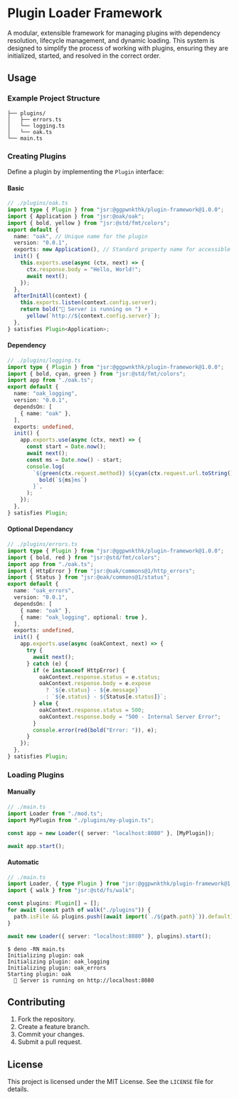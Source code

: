 # Plugin Loader Framework

A modular, extensible framework for managing plugins with dependency resolution, lifecycle management, and dynamic loading. This system is designed to simplify the process of working with plugins, ensuring they are initialized, started, and resolved in the correct order.

## Usage

### Example Project Structure

```
├── plugins/
│   ├── errors.ts
│   └── logging.ts
│   └── oak.ts
└── main.ts
```

### Creating Plugins

Define a plugin by implementing the `Plugin` interface:

#### Basic

```typescript
// ./plugins/oak.ts
import type { Plugin } from "jsr:@ggpwnkthk/plugin-framework@1.0.0";
import { Application } from "jsr:@oak/oak";
import { bold, yellow } from "jsr:@std/fmt/colors";
export default {
  name: "oak", // Unique name for the plugin
  version: "0.0.1",
  exports: new Application(), // Standard property name for accessible objects
  init() {
    this.exports.use(async (ctx, next) => {
      ctx.response.body = "Hello, World!";
      await next();
    });
  },
  afterInitAll(context) {
    this.exports.listen(context.config.server);
    return bold("🚀 Server is running on ") +
      yellow(`http://${context.config.server}`);
  },
} satisfies Plugin<Application>;
```

#### Dependency

```typescript
// ./plugins/logging.ts
import type { Plugin } from "jsr:@ggpwnkthk/plugin-framework@1.0.0";
import { bold, cyan, green } from "jsr:@std/fmt/colors";
import app from "./oak.ts";
export default {
  name: "oak_logging",
  version: "0.0.1",
  dependsOn: [
    { name: "oak" },
  ],
  exports: undefined,
  init() {
    app.exports.use(async (ctx, next) => {
      const start = Date.now();
      await next();
      const ms = Date.now() - start;
      console.log(
        `${green(ctx.request.method)} ${cyan(ctx.request.url.toString())} - ${
          bold(`${ms}ms`)
        }`,
      );
    });
  },
} satisfies Plugin;
```

#### Optional Dependancy

```typescript
// ./plugins/errors.ts
import type { Plugin } from "jsr:@ggpwnkthk/plugin-framework@1.0.0";
import { bold, red } from "jsr:@std/fmt/colors";
import app from "./oak.ts";
import { HttpError } from "jsr:@oak/commons@1/http_errors";
import { Status } from "jsr:@oak/commons@1/status";
export default {
  name: "oak_errors",
  version: "0.0.1",
  dependsOn: [
    { name: "oak" },
    { name: "oak_logging", optional: true },
  ],
  exports: undefined,
  init() {
    app.exports.use(async (oakContext, next) => {
      try {
        await next();
      } catch (e) {
        if (e instanceof HttpError) {
          oakContext.response.status = e.status;
          oakContext.response.body = e.expose
            ? `${e.status} - ${e.message}`
            : `${e.status} - ${Status[e.status]}`;
        } else {
          oakContext.response.status = 500;
          oakContext.response.body = "500 - Internal Server Error";
        }
        console.error(red(bold("Error: ")), e);
      }
    });
  },
} satisfies Plugin;
```

### Loading Plugins

#### Manually

```typescript
// ./main.ts
import Loader from "./mod.ts";
import MyPlugin from "./plugins/my-plugin.ts";

const app = new Loader({ server: "localhost:8080" }, [MyPlugin]);

await app.start();
```

#### Automatic

```typescript
// ./main.ts
import Loader, { type Plugin } from "jsr:@ggpwnkthk/plugin-framework@1.0.0";
import { walk } from "jsr:@std/fs/walk";

const plugins: Plugin[] = [];
for await (const path of walk("./plugins")) {
  path.isFile && plugins.push((await import(`./${path.path}`)).default);
}

await new Loader({ server: "localhost:8080" }, plugins).start();
```

```
$ deno -RN main.ts
Initializing plugin: oak
Initializing plugin: oak_logging
Initializing plugin: oak_errors
Starting plugin: oak
  🚀 Server is running on http://localhost:8080
```

## Contributing

1. Fork the repository.
2. Create a feature branch.
3. Commit your changes.
4. Submit a pull request.

## License

This project is licensed under the MIT License. See the `LICENSE` file for details.